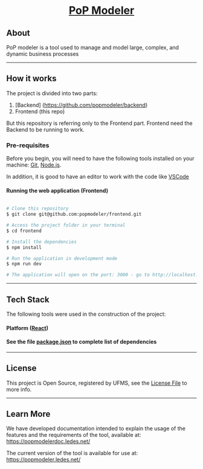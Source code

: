 <h1 align="center">
  <a href="#"> PoP Modeler </a>
</h1>


## About

PoP modeler is a tool used to manage and model large, complex, and dynamic business processes

---

## How it works

The project is divided into two parts:

1. [Backend] (https://github.com/popmodeler/backend)
2. Frontend (this repo)

But this repository is referring only to the Frontend part. Frontend need the Backend to be running to work.

### Pre-requisites

Before you begin, you will need to have the following tools installed on your machine:
[Git](https://git-scm.com), [Node.js](https://nodejs.org/en/).

In addition, it is good to have an editor to work with the code like [VSCode](https://code.visualstudio.com/)

#### Running the web application (Frontend)

```bash

# Clone this repository
$ git clone git@github.com:popmodeler/frontend.git

# Access the project folder in your terminal
$ cd frontend

# Install the dependencies
$ npm install

# Run the application in development mode
$ npm run dev

# The application will open on the port: 3000 - go to http://localhost:3000

```

---

## Tech Stack

The following tools were used in the construction of the project:

#### **Platform** ([React](https://reactjs.org/))

#### See the file [package.json](https://github.com/evelinsteiger/README-template/blob/master/package.json) to complete list of dependencies

---

## License

This project is Open Source, registered by UFMS, see the [License File](https://github.com/popmodeler/frontend/blob/main/LICENSE) to more info.

---

## Learn More

We have developed documentation intended to explain the usage of the features and the requirements of the tool, available at: https://popmodelerdoc.ledes.net/

The current version of the tool is available for use at: https://popmodeler.ledes.net/
